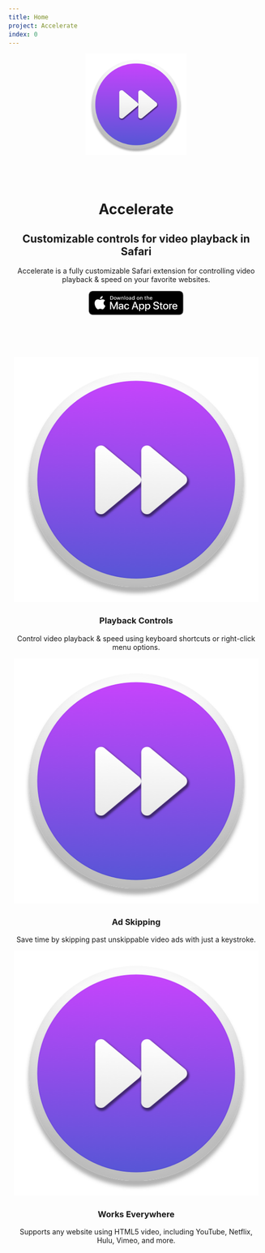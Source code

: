 ```yaml
---
title: Home
project: Accelerate
index: 0
---
```


<style>
  .hero {
    display: grid;
    grid-template-columns: repeat(12, 1fr);
    align-items: center;
  }

  .product-img {
    grid-column: span 6;
    width: 70%;
  }

  .product-info {
    grid-column: span 6;
  }

  .product-features {
    display: grid;
    margin-top: 80px;
    grid-template-columns: repeat(3, 1fr);
  }

  .product-feature {
    padding: 0 10px;
      text-align: center;
  }

  @media screen and (max-width: 1024px) {
    .product-img {
      grid-column: span 12;
      width: 200px;
      margin: 0 auto 50px;
    }

    .product-info {
      grid-column: span 12;
      text-align: center;
    }

    .product-feature {
      grid-column: span 12;
    }
  }
</style>

<div class="hero">
  <img class="product-img" src="../../../images/accelerate/accelerate.png">
  <div class="product-info">
    <h1>Accelerate</h1>
    <h2>Customizable controls for video playback in Safari</h2> 
    <p>
      Accelerate is a fully customizable Safari extension for controlling video playback & speed on your favorite websites.
    </p>
    <a href="https://itunes.apple.com/us/app/accelerate-for-safari/id1459809092?mt=12">
      <img height="48px" src="../../../images/macappstore_black.svg" alt="download">
    </a>
  </div>
</div>

<div class="product-features">
  <div class="product-feature">
    <img src="../../../images/accelerate.png">
    <h3>Playback Controls</h3>
    <p>Control video playback & speed using keyboard shortcuts or right-click menu options.</p>
  </div>
  <div class="product-feature">
    <img src="../../../images/accelerate.png">
    <h3>Ad Skipping</h3>
    <p>Save time by skipping past unskippable video ads with just a keystroke.</p>
  </div>
  <div class="product-feature">
    <img src="../../../images/accelerate.png">
    <h3>Works Everywhere</h3>
    <p>Supports any website using HTML5 video, including YouTube, Netflix, Hulu, Vimeo, and more.</p>
  </div>
</div>
